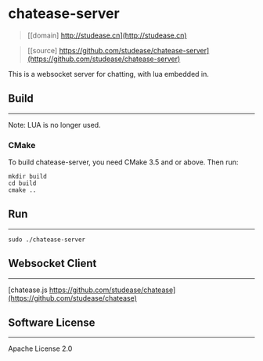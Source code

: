 # chatease-server

> [[domain] http://studease.cn](http://studease.cn)

> [[source] https://github.com/studease/chatease-server](https://github.com/studease/chatease-server)

This is a websocket server for chatting, with lua embedded in.


## Build
--------

Note: LUA is no longer used.

### CMake

To build chatease-server, you need CMake 3.5 and or above. Then run:

```
mkdir build 
cd build
cmake ..
```


## Run
------

```
sudo ./chatease-server
```


## Websocket Client
-------------------

[chatease.js https://github.com/studease/chatease](https://github.com/studease/chatease)


## Software License
-------------------

Apache License 2.0
